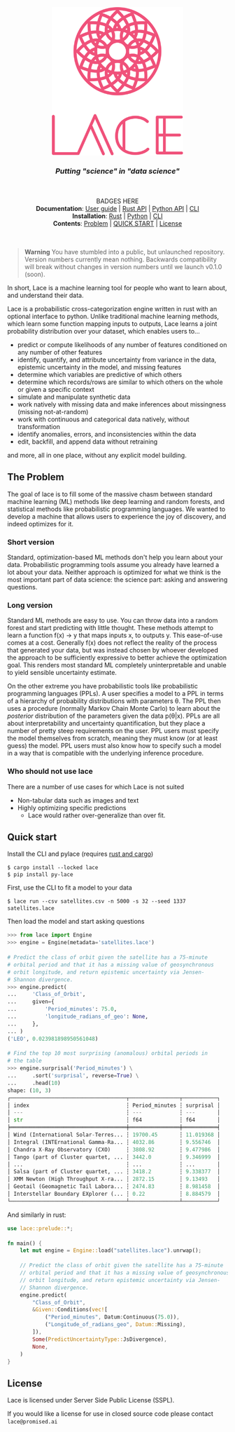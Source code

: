 <div align=center>
    <img src='assets/lace.svg' width='300px'/>
    <i><h3>Putting "science" in "data science"</h3></i>
</div>

</br>
</br>

<div align=center>BADGES HERE</div>

<div align=center>
     <div>
        <strong>Documentation</strong>: 
        <a href='#'>User guide</a> | 
        <a href='#'>Rust API</a> | 
        <a href='#'>Python API</a> |
        <a href='#'>CLI</a>
     </div>
    <div>
        <strong>Installation</strong>: 
        <a href='#'>Rust</a> | 
        <a href='#'>Python</a> | 
        <a href='#'>CLI</a>
     </div>
    <div>
        <strong>Contents</strong>: 
        <a href='#the-problem'>Problem</a> | 
        <a href='#quick-start'>QUICK START</a> | 
        <a href='#license'>License</a>
     </div>
</div>

</br>
</br>

> **Warning** You have stumbled into a public, but unlaunched repository.
> Version numbers currently mean nothing. Backwards compatibility will break
> without changes in version numbers until we launch v0.1.0 (soon).

In short, Lace is a machine learning tool for people who want to learn about,
and understand their data.

Lace is a probabilistic cross-categorization engine written in rust with an
optional interface to python. Unlike traditional machine learning methods, which
learn some function mapping inputs to outputs, Lace learns a joint probability
distribution over your dataset, which enables users to...

- predict or compute likelihoods of any number of features conditioned on any
  number of other features
- identify, quantify, and attribute uncertainty from variance in the data,
  epistemic uncertainty in the model, and missing features
- determine which variables are predictive of which others
- determine which records/rows are similar to which others on the whole or
  given a specific context
- simulate and manipulate synthetic data
- work natively with missing data and make inferences about missingness
  (missing not-at-random)
- work with continuous and categorical data natively, without transformation
- identify anomalies, errors, and inconsistencies within the data
- edit, backfill, and append data without retraining

and more, all in one place, without any explicit model building.

## The Problem

The goal of lace is to fill some of the massive chasm between standard machine
learning (ML) methods like deep learning and random forests, and statistical
methods like probabilistic programming languages. We wanted to develop a
machine that allows users to experience the joy of discovery, and indeed
optimizes for it.

### Short version

Standard, optimization-based ML methods don't help you learn about your data.
Probabilistic programming tools assume you already have learned a lot about
your data. Neither approach is optimized for what we think is the most
important part of data science: the science part: asking and answering questions.

### Long version

Standard ML methods are easy to use. You can throw data into a random forest
and start predicting with little thought. These methods attempt to learn a
function f(x) -> y that maps inputs x, to outputs y. This ease-of-use comes at
a cost. Generally f(x) does not reflect the reality of the process that
generated your data, but was instead chosen by whoever developed the approach
to be sufficiently expressive to better achieve the optimization goal. This
renders most standard ML completely uninterpretable and unable to yield sensible
uncertainty estimate.

On the other extreme you have probabilistic tools like probabilistic
programming languages (PPLs). A user specifies a model to a PPL in terms of a
hierarchy of probability distributions with parameters θ. The PPL then uses a
procedure (normally Markov Chain Monte Carlo) to learn about the *posterior*
distribution of the parameters given the data p(θ|x). PPLs are all about
interpretability and uncertainty quantification, but they place a number of
pretty steep requirements on the user. PPL users must specify the model
themselves from scratch, meaning they must know (or at least guess) the model.
PPL users must also know how to specify such a model in a way that is
compatible with the underlying inference procedure.

### Who should not use lace

There are a number of use cases for which Lace is not suited

- Non-tabular data such as images and text
- Highly optimizing specific predictions
    + Lace would rather over-generalize than over fit.

## Quick start

Install the CLI and pylace (requires [rust and
cargo](https://www.rust-lang.org/tools/install))

```console
$ cargo install --locked lace
$ pip install py-lace
```

First, use the CLI to fit a model to your data

```console
$ lace run --csv satellites.csv -n 5000 -s 32 --seed 1337 satellites.lace 
```

Then load the model and start asking questions


```python
>>> from lace import Engine
>>> engine = Engine(metadata='satellites.lace')

# Predict the class of orbit given the satellite has a 75-minute
# orbital period and that it has a missing value of geosynchronous
# orbit longitude, and return epistemic uncertainty via Jensen-
# Shannon divergence.
>>> engine.predict(
...     'Class_of_Orbit',
...     given={
...         'Period_minutes': 75.0,
...         'longitude_radians_of_geo': None,
...     },
... )
('LEO', 0.023981898950561048)

# Find the top 10 most surprising (anomalous) orbital periods in
# the table
>>> engine.surprisal('Period_minutes') \
...     .sort('surprisal', reverse=True) \
...     .head(10)
shape: (10, 3)
┌─────────────────────────────────────┬────────────────┬───────────┐
│ index                               ┆ Period_minutes ┆ surprisal │
│ ---                                 ┆ ---            ┆ ---       │
│ str                                 ┆ f64            ┆ f64       │
╞═════════════════════════════════════╪════════════════╪═══════════╡
│ Wind (International Solar-Terres... ┆ 19700.45       ┆ 11.019368 │
│ Integral (INTErnational Gamma-Ra... ┆ 4032.86        ┆ 9.556746  │
│ Chandra X-Ray Observatory (CXO)     ┆ 3808.92        ┆ 9.477986  │
│ Tango (part of Cluster quartet, ... ┆ 3442.0         ┆ 9.346999  │
│ ...                                 ┆ ...            ┆ ...       │
│ Salsa (part of Cluster quartet, ... ┆ 3418.2         ┆ 9.338377  │
│ XMM Newton (High Throughput X-ra... ┆ 2872.15        ┆ 9.13493   │
│ Geotail (Geomagnetic Tail Labora... ┆ 2474.83        ┆ 8.981458  │
│ Interstellar Boundary EXplorer (... ┆ 0.22           ┆ 8.884579  │
└─────────────────────────────────────┴────────────────┴───────────┘
```

And similarly in rust:

```rust
use lace::prelude::*;

fn main() {	
    let mut engine = Engine::load("satellites.lace").unrwap();
	
    // Predict the class of orbit given the satellite has a 75-minute
    // orbital period and that it has a missing value of geosynchronous
    // orbit longitude, and return epistemic uncertainty via Jensen-
    // Shannon divergence.
    engine.predict(
        "Class_of_Orbit",
        &Given::Conditions(vec![
            ("Period_minutes", Datum:Continuous(75.0)),
            ("Longitude_of_radians_geo", Datum::Missing),
        ]),
        Some(PredictUncertaintyType::JsDivergence),
        None,
    )
}
```

## License

Lace is licensed under Server Side Public License (SSPL).

If you would like a license for use in closed source code please contact
`lace@promised.ai`
